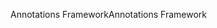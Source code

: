 <span data-ttu-id="7a4f6-101">Annotations Framework</span><span class="sxs-lookup"><span data-stu-id="7a4f6-101">Annotations Framework</span></span>